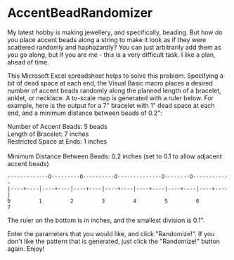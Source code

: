 # AccentBeadRandomizer

My latest hobby is making jewellery, and specifically, beading. But how do you place accent beads along a string to make it look as if they were scattered randomly and haphazardly? You can just arbitrarily add them as you go along, but if you are me - this is a very difficult task. I like a plan, ahead of time.<p>

This Microsoft Excel spreadsheet helps to solve this problem. Specifying a bit of dead space at each end, the Visual Basic macro places a desired number of accent beads randomly along the planned length of a bracelet, anklet, or necklace. A to-scale map is generated with a ruler below. For example, here is the output for a 7" bracelet with 1" dead space at each end, and a minimum distance between beads of 0.2":<p>

Number of Accent Beads:	5	beads<br>
Length of Bracelet:	7	inches<br>
Restricted Space at Ends:	1	inches<br>				
Minimum Distance Between Beads:	0.2	inches (set to 0.1 to allow adjacent accent beads)<p>

```
-------------O---------O----------O--------------O--------O------------	
|----+----|----+----|----+----|----+----|----+----|----+----|----+----|	
0         1         2         3         4         5         6         7
```

The ruler on the bottom is in inches, and the smallest division is 0.1".<p>
Enter the parameters that you would like, and click "Randomize!". If you don't like the pattern that is generated, just click the "Randomize!" button again. Enjoy!
